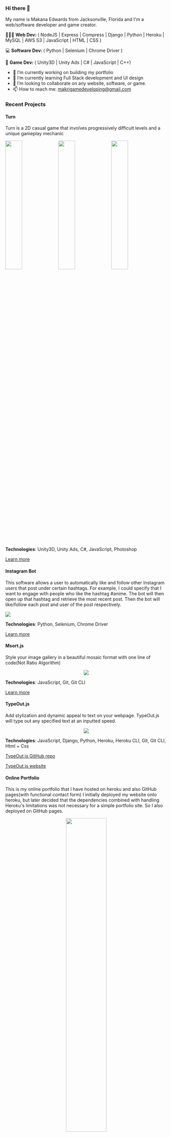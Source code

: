 ### Hi there 👋
My name is Makana Edwards from Jacksonville, Florida and I'm a web/software developer and game creator.

👨🏾‍💻 <b>Web Dev: </b>( NodeJS | Express | Compress |  Django | Python | Heroku | MySQL | AWS S3 | JavaScript | HTML | CSS )

💻 <b>Software Dev: </b>( Python | Selenium | Chrome Driver )

👾 <b>Game Dev: </b>( Unity3D | Unity Ads | C# | JavaScript | C++)

- 🔭 I’m currently working on building my portfolio 
- 🌱 I’m currently learning Full Stack development and UI design 
- 👯 I’m looking to collaborate on any website, software, or game. 
- 📫 How to reach me: makrigamedeveloping@gmail.com

### Recent Projects

#### Turn
Turn is a 2D casual game that involves progressively difficult levels and a unique gameplay mechanic

<p>
<img src="https://play-lh.googleusercontent.com/Jpt_RtpiyPYvHBYeQ5f9WUCfs5oCV7NBqSMpefCyJBCiqxEbcimDrNGKqBEcMAryAg=w856-h440" width="32%" height="auto"/>
<img src="https://play-lh.googleusercontent.com/obvC250wocwxbcI1Vi15DuwKQdwtuI0EZV2Y_2-4Xm4uwagigVbro2zbyFkur26pWiA=w2568-h5556" width="32%" height="auto"/>
<img src="https://play-lh.googleusercontent.com/BVcYTivtjpyhabGG2-TXWwgmvq2QyP-Dk-rSL6TrVFBcdeRmPI6b3z2KlQyaKTzlyg=w2568-h5556" width="32%" height="auto"/>
</p>

<b>Technologies</b>: Unity3D, Unity Ads, C#, JavaScript, Photoshop

<a href="https://play.google.com/store/apps/details?id=com.Makri.Turn">Learn more</a>

#### Instagram Bot
This software allows a user to automatically like and follow other Instagram users that post under certain hashtags. For example, I could specify that I want to engage with people who like the hashtag #anime. The bot will then open up that hashtag and retrieve the most recent post. Then the bot will like/follow each post and user of the post respectively.

<p>
<img src="https://www.vflbenrath06.de/wp-content/uploads/2019/04/Instagram-Banner-Logo-de-Instagram-vector-logo-instagram-sin-fondo-1000x480.gif"/>
</p>

<b>Technologies</b>: Python, Selenium, Chrome Driver

<a href="https://github.com/MakanaMakesStuff/Instagram-bot/">Learn more</a>

#### Msort.js
Style your image gallery in a beautiful mosaic format with one line of code(Not Ratio Algorithm)
<p align="center">
<img src="https://i.imgur.com/zmGYXvB.jpg"/>
</p>

<b>Technologies</b>: JavaScript, Git, Git CLI

<a href="https://github.com/MakanaMakesStuff/msort">Learn more</a>

#### TypeOut.js
Add stylization and dynamic appeal to text on your webpage. TypeOut.js will type out any specified text at an inputted speed.
<p align="center">
<img src="https://i.imgur.com/bCatmjH.gif"/>
</p>

<b>Technologies</b>: JavaScript, Django, Python, Heroku, Heroku CLI, Git, Git CLI, Html + Css

<a href="https://github.com/MakanaMakesStuff/TypeOut.js">TypeOut.js GitHub repo</a>

<a href="https://typeoutjs.herokuapp.com/home/">TypeOut.js website</a>

#### Online Portfolio
This is my online portfolio that I have hosted on heroku and also GitHub pages(with functional contact form)
I initially deployed my website onto heroku, but later decided that the dependencies combined with handling Heroku's limitations was not necessary for a simple portfolio site. So I also deployed on GitHub pages.
<p align="center">
<img width="50%" src="https://i.imgur.com/e6NTHG3_d.webp?maxwidth=640&shape=thumb&fidelity=medium"/>
</p>

<b>Technologies</b>: JavaScript, NodeJS, Express, Compress, Heroku, Heroku CLI, Git, Git CLI, Html + Css, Google Forms

<a href="https://makanamakesstuff.github.io/makanaedwards/">GitHub host</a>

<a href="https://makanaedwards.herokuapp.com">Heroku host(Free Tier. Really slow)</a>

### Current Projects

#### Black Bricks(Design)
An online coffee brand that personalizes coffee and makes it appealing to the individual rather than the generic masses. This personalization serves to make buying coffee an engaging experience for every user. 
<p align="center">
<img width="50%"  src="https://i.imgur.com/1wRsUJM.jpg"/>
</p>

<b> Technologies</b>: Clip Studio Paint(Photoshop Alternative)
